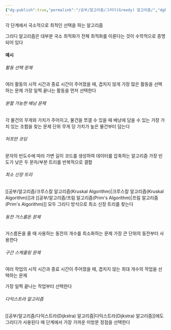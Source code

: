 ```yaml
---
{"dg-publish":true,"permalink":"/공부/알고리즘/그리디(Greedy) 알고리즘/","dgPassFrontmatter":true}
---
```


각 단계에서 국소적으로 최적인 선택을 하는 알고리즘

그리디 알고리즘은 대부분 국소 최적화가 전체 최적화를 이룬다는 것이 수학적으로 증명되어 있다

#### 예시

###### 활동 선택 문제

여러 활동의 시작 시간과 종료 시간이 주어졌을 때, 겹치지 않게 가장 많은 활동을 선택하는 문제
가장 일찍 끝나는 활동을 먼저 선택한다

###### 분할 가능한 배낭 문제

각 물건의 무게와 가치가 주어지고, 물건을 쪼갤 수 있을 때 배낭에 담을 수 있는 가장 가치 있는 조합을 찾는 문제
단위 무게 당 가치가 높은 물건부터 담는다

###### 허프만 코딩

문자의 빈도수에 따라 가변 길이 코드를 생성하여 데이터를 압축하는 알고리즘
가장 빈도가 낮은 두 문자/부분 트리를 반복적으로 결합

###### 최소 신장 트리

[[공부/알고리즘/크루스칼 알고리즘(Kruskal Algorithm)\|크루스칼 알고리즘(Kruskal Algorithm)]]과 [[공부/알고리즘/프림 알고리즘(Prim's Algorithm)\|프림 알고리즘(Prim's Algorithm)]] 모두 그리디 방식으로 최소 신장 트리를 찾는다

###### 동전 거스름돈 문제

거스름돈을 줄 때 사용하는 동전의 개수를 최소화하는 문제
가장 큰 단위의 동전부터 사용한다

###### 구간 스케줄링 문제

여러 작업의 시작 시간과 종료 시간이 주어졌을 때, 겹치지 않는 최대 개수의 작업을 선택하는 문제

가장 일찍 끝나는 작업부터 선택한다

###### 다익스트라 알고리즘
[[공부/알고리즘/다익스트라(Dijkstra) 알고리즘\|다익스트라(Dijkstra) 알고리즘]]에도 그리디가 사용된다
매 단계에서 가장 가까운 미방문 정점을 선택한다

